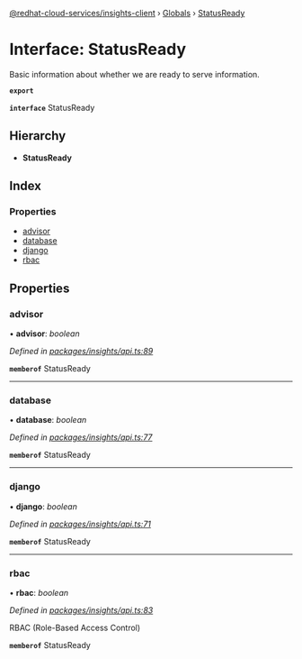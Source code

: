[@redhat-cloud-services/insights-client](../README.md) › [Globals](../globals.md) › [StatusReady](statusready.md)

# Interface: StatusReady

Basic information about whether we are ready to serve information.

**`export`** 

**`interface`** StatusReady

## Hierarchy

* **StatusReady**

## Index

### Properties

* [advisor](statusready.md#advisor)
* [database](statusready.md#database)
* [django](statusready.md#django)
* [rbac](statusready.md#rbac)

## Properties

###  advisor

• **advisor**: *boolean*

*Defined in [packages/insights/api.ts:89](https://github.com/fhlavac/javascript-clients/blob/master/packages/insights/api.ts#L89)*

**`memberof`** StatusReady

___

###  database

• **database**: *boolean*

*Defined in [packages/insights/api.ts:77](https://github.com/fhlavac/javascript-clients/blob/master/packages/insights/api.ts#L77)*

**`memberof`** StatusReady

___

###  django

• **django**: *boolean*

*Defined in [packages/insights/api.ts:71](https://github.com/fhlavac/javascript-clients/blob/master/packages/insights/api.ts#L71)*

**`memberof`** StatusReady

___

###  rbac

• **rbac**: *boolean*

*Defined in [packages/insights/api.ts:83](https://github.com/fhlavac/javascript-clients/blob/master/packages/insights/api.ts#L83)*

RBAC (Role-Based Access Control)

**`memberof`** StatusReady
